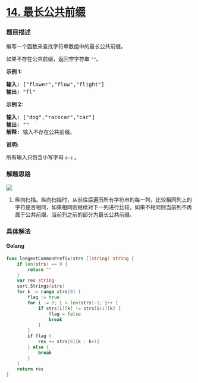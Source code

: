 # [14. 最长公共前缀](https://leetcode-cn.com/problems/longest-common-prefix)

### 题目描述

<p>编写一个函数来查找字符串数组中的最长公共前缀。</p>

<p>如果不存在公共前缀，返回空字符串&nbsp;<code>&quot;&quot;</code>。</p>

<p><strong>示例&nbsp;1:</strong></p>

<pre><strong>输入: </strong>[&quot;flower&quot;,&quot;flow&quot;,&quot;flight&quot;]
<strong>输出:</strong> &quot;fl&quot;
</pre>

<p><strong>示例&nbsp;2:</strong></p>

<pre><strong>输入: </strong>[&quot;dog&quot;,&quot;racecar&quot;,&quot;car&quot;]
<strong>输出:</strong> &quot;&quot;
<strong>解释:</strong> 输入不存在公共前缀。
</pre>

<p><strong>说明:</strong></p>

<p>所有输入只包含小写字母&nbsp;<code>a-z</code>&nbsp;。</p>



### 解题思路

![](http://lc-photo.xwlin.com/14.png)

1. 纵向扫描。纵向扫描时，从前往后遍历所有字符串的每一列，比较相同列上的字符是否相同，如果相同则继续对下一列进行比较，如果不相同则当前列不再属于公共前缀，当前列之前的部分为最长公共前缀。

### 具体解法


#### **Golang**
```go
func longestCommonPrefix(strs []string) string {
	if len(strs) == 0 {
		return ""
	}
	var res string
	sort.Strings(strs)
	for k := range strs[0] {
		flag := true
		for i := 0; i < len(strs)-1; i++ {
			if strs[i][k] != strs[i+1][k] {
				flag = false
				break
			}
		}
		if flag {
			res += strs[0][k : k+1]
		} else {
			break
		}
	}
	return res
}
```

